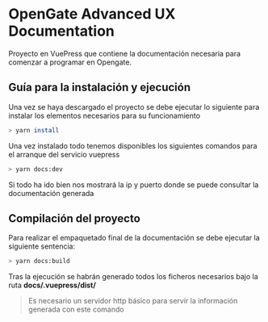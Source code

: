 # OpenGate Advanced UX Documentation

Proyecto en VuePress que contiene la documentación necesaria para comenzar a programar en Opengate.

## Guía para la instalación y ejecución

Una vez se haya descargado el proyecto se debe ejecutar lo siguiente para instalar los elementos necesarios para su funcionamiento 

```bash
> yarn install
```

Una vez instalado todo tenemos disponibles los siguientes comandos para el arranque del servicio vuepress

```bash
> yarn docs:dev
```

Si todo ha ido bien nos mostrará la ip y puerto donde se puede consultar la documentación generada

## Compilación del proyecto

Para realizar el empaquetado final de la documentación se debe ejecutar la siguiente sentencia:

```bash
> yarn docs:build
```

Tras la ejecución se habrán generado todos los ficheros necesarios bajo la ruta **docs/.vuepress/dist/**

> Es necesario un servidor http básico para servir la información generada con este comando 